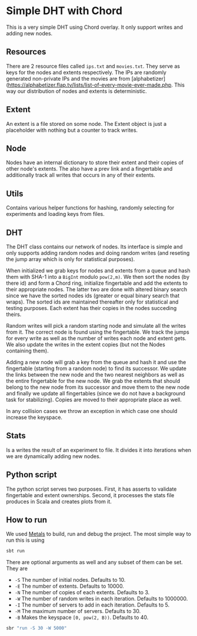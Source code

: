 # Simple DHT with Chord

This is a very simple DHT using Chord overlay. It only support writes and adding new nodes.

## Resources
There are 2 resource files called `ips.txt` and `movies.txt`. They serve as keys for the nodes and extents respectively. The IPs are randomly generated non-private IPs and the movies are from [alphabetizer](https://alphabetizer.flap.tv/lists/list-of-every-movie-ever-made.php. This way our distribution of nodes and extents is deterministic.

## Extent
An extent is a file stored on some node. The Extent object is just a placeholder with nothing but a counter to track writes.

## Node
Nodes have an internal dictionary to store their extent and their copies of other node's extents. The also have a prev link and a fingertable and additionally track all writes that occurs in any of their extents.

## Utils
Contains various helper functions for hashing, randomly selecting for experiments and loading keys from files.

## DHT
The DHT class contains our network of nodes. Its interface is simple and only supports adding random nodes and doing random writes (and reseting the jump array which is only for statistical purposes). 

When initialized we grab keys for nodes and extents from a queue and hash them with SHA-1 into a `BigInt` modulo `pow(2,m)`. We then sort the nodes (by there id) and form a Chord ring, initialize fingertable and add the extents to their appropriate nodes. The latter two are done with altered binary search since we have the sorted nodes ids (greater or equal binary search that wraps). The sorted ids are maintained thereafter only for statistical and testing purposes. Each extent has their copies in the nodes succeding theirs. 

Random writes will pick a random starting node and simulate all the writes from it. The correct node is found using the fingertable. We track the jumps for every write as well as the number of writes each node and extent gets. We also update the writes in the extent copies (but not the Nodes containing them).

Adding a new node will grab a key from the queue and hash it and use the fingertable (starting from a random node) to find its successor. We update the links between the new node and the two nearest neighbors as well as the entire fingertable for the new node. We grab the extents that should belong to the new node from its successor and move them to the new node and finally we update all fingertables (since we do not have a background task for stabilizing). Copies are moved to their appropriate place as well.

In any collision cases we throw an exception in which case one should increase the keyspace.

## Stats
Is a writes the result of an experiment to file. It divides it into iterations when we
are dynamically adding new nodes.

## Python script
The python script serves two purposes. First, it has asserts to validate fingertable and extent ownerships. Second, it processes the stats file produces in Scala and creates plots from it.

## How to run
We used [Metals](https://scalameta.org/metals/) to build, run and debug the project. The most simple way to run this is using
```sh
sbt run
```
There are optional arguments as well and any subset of them can be set. They are 
* `-S` The number of initial nodes. Defaults to 10.
* `-E` The number of extents. Defaults to 10000.
* `-N` The number of copies of each extents. Defaults to 3.
* `-W` The number of random writes in each iteration. Defaults to 1000000.
* `-I` The number of servers to add in each iteration. Defaults to 5.
* `-M` The maximum number of servers. Defaults to 30.
* `-B` Makes the keyspace `[0, pow(2, B))`. Defaults to 40.
```sh
sbr "run -S 30 -W 5000"
```